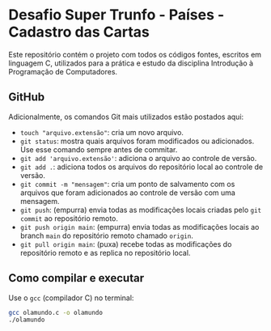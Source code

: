 # Desafio Super Trunfo - Países - Cadastro das Cartas

Este repositório contém o projeto com todos os códigos fontes, escritos em linguagem C, utilizados para a prática e estudo da disciplina Introdução à Programação de Computadores.

## GitHub

Adicionalmente, os comandos Git mais utilizados estão postados aqui:

- `touch "arquivo.extensão"`: cria um novo arquivo.
- `git status`: mostra quais arquivos foram modificados ou adicionados. Use esse comando sempre antes de commitar.
- `git add 'arquivo.extensão'`: adiciona o arquivo ao controle de versão.
- `git add .`: adiciona todos os arquivos do repositório local ao controle de versão.
- `git commit -m "mensagem"`: cria um ponto de salvamento com os arquivos que foram adicionados ao controle de versão com uma mensagem.
- `git push`: (empurra) envia todas as modificações locais criadas pelo `git commit` ao repositório remoto.
- `git push origin main`: (empurra) envia todas as modificações locais ao branch `main` do repositório remoto chamado `origin`.
- `git pull origin main`: (puxa) recebe todas as modificações do repositório remoto e as replica no repositório local.


## Como compilar e executar

Use o `gcc` (compilador C) no terminal:

```bash
gcc olamundo.c -o olamundo
./olamundo
